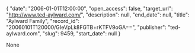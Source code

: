 {
  "date": "2006-01-01T12:00:00", 
  "open_access": false, 
  "target_url": "http://www.ted-aylward.com/", 
  "description": null, 
  "end_date": null, 
  "title": "Aylward Family", 
  "record_id": "20060101T120000/GIeVpLk8FGTB+rKTFV9oGA==", 
  "publisher": "ted-aylward.com", 
  "slug": 9459, 
  "start_date": null
}

None